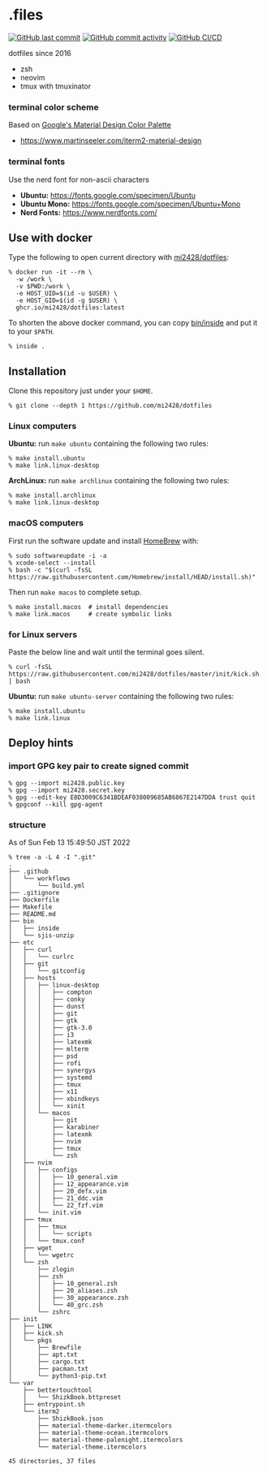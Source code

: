 # .files
[![GitHub last commit](https://img.shields.io/github/last-commit/mi2428/dotfiles)](https://github.com/mi2428/dotfiles/commit/HEAD) [![GitHub commit activity](https://img.shields.io/github/commit-activity/y/mi2428/dotfiles)](https://github.com/mi2428/dotfiles/commits/master) [![GitHub CI/CD](https://github.com/mi2428/dotfiles/actions/workflows/build.yml/badge.svg)](https://github.com/mi2428/dotfiles/actions/workflows/build.yml)

dotfiles since 2016

* zsh
* neovim
* tmux with tmuxinator

### terminal color scheme

Based on [Google's Material Design Color Palette](https://material.io/design/style/color.html)

* https://www.martinseeler.com/iterm2-material-design

### terminal fonts

Use the nerd font for non-ascii characters

* **Ubuntu:** https://fonts.google.com/specimen/Ubuntu
* **Ubuntu Mono:** https://fonts.google.com/specimen/Ubuntu+Mono
* **Nerd Fonts:** https://www.nerdfonts.com/

## Use with docker

Type the following to open current directory with [mi2428/dotfiles](https://github.com/mi2428/dotfiles/pkgs/container/dotfiles):

```
% docker run -it --rm \
  -w /work \
  -v $PWD:/work \
  -e HOST_UID=$(id -u $USER) \
  -e HOST_GID=$(id -g $USER) \
  ghcr.io/mi2428/dotfiles:latest
```

To shorten the above docker command, you can copy [bin/inside](https://github.com/mi2428/dotfiles/blob/master/bin/inside) and put it to your `$PATH`.

```
% inside .
```

## Installation

Clone this repository just under your `$HOME`.

```
% git clone --depth 1 https://github.com/mi2428/dotfiles
```

### Linux computers

**Ubuntu:** run `make ubuntu` containing the following two rules:

```
% make install.ubuntu
% make link.linux-desktop
```

**ArchLinux:** run `make archlinux` containing the following two rules:

```
% make install.archlinux
% make link.linux-desktop
```

### macOS computers

First run the software update and install [HomeBrew](https://brew.sh/) with:

```
% sudo softwareupdate -i -a
% xcode-select --install
% bash -c "$(curl -fsSL https://raw.githubusercontent.com/Homebrew/install/HEAD/install.sh)"
```

Then run `make macos` to complete setup.

```
% make install.macos  # install dependencies
% make link.macos     # create symbolic links
```

### for Linux servers

Paste the below line and wait until the terminal goes silent.

```
% curl -fsSL https://raw.githubusercontent.com/mi2428/dotfiles/master/init/kick.sh | bash
```

**Ubuntu:** run `make ubuntu-server` containing the following two rules:

```
% make install.ubuntu
% make link.linux
```

## Deploy hints

### import GPG key pair to create signed commit

```
% gpg --import mi2428.public.key
% gpg --import mi2428.secret.key
% gpg --edit-key E8D3009C6341BDEAF038009685AB6867E2147DDA trust quit
% gpgconf --kill gpg-agent
```

### structure

As of Sun Feb 13 15:49:50 JST 2022

```
% tree -a -L 4 -I ".git"
.
├── .github
│   └── workflows
│       └── build.yml
├── .gitignore
├── Dockerfile
├── Makefile
├── README.md
├── bin
│   ├── inside
│   └── sjis-unzip
├── etc
│   ├── curl
│   │   └── curlrc
│   ├── git
│   │   └── gitconfig
│   ├── hosts
│   │   ├── linux-desktop
│   │   │   ├── compton
│   │   │   ├── conky
│   │   │   ├── dunst
│   │   │   ├── git
│   │   │   ├── gtk
│   │   │   ├── gtk-3.0
│   │   │   ├── i3
│   │   │   ├── latexmk
│   │   │   ├── mlterm
│   │   │   ├── psd
│   │   │   ├── rofi
│   │   │   ├── synergys
│   │   │   ├── systemd
│   │   │   ├── tmux
│   │   │   ├── x11
│   │   │   ├── xbindkeys
│   │   │   └── xinit
│   │   └── macos
│   │       ├── git
│   │       ├── karabiner
│   │       ├── latexmk
│   │       ├── nvim
│   │       ├── tmux
│   │       └── zsh
│   ├── nvim
│   │   ├── configs
│   │   │   ├── 10_general.vim
│   │   │   ├── 12_appearance.vim
│   │   │   ├── 20_defx.vim
│   │   │   ├── 21_ddc.vim
│   │   │   └── 22_fzf.vim
│   │   └── init.vim
│   ├── tmux
│   │   ├── tmux
│   │   │   └── scripts
│   │   └── tmux.conf
│   ├── wget
│   │   └── wgetrc
│   └── zsh
│       ├── zlogin
│       ├── zsh
│       │   ├── 10_general.zsh
│       │   ├── 20_aliases.zsh
│       │   ├── 30_appearance.zsh
│       │   └── 40_grc.zsh
│       └── zshrc
├── init
│   ├── LINK
│   ├── kick.sh
│   └── pkgs
│       ├── Brewfile
│       ├── apt.txt
│       ├── cargo.txt
│       ├── pacman.txt
│       └── python3-pip.txt
└── var
    ├── bettertouchtool
    │   └── ShizkBook.bttpreset
    ├── entrypoint.sh
    └── iterm2
        ├── ShizkBook.json
        ├── material-theme-darker.itermcolors
        ├── material-theme-ocean.itermcolors
        ├── material-theme-palenight.itermcolors
        └── material-theme.itermcolors

45 directories, 37 files
```
